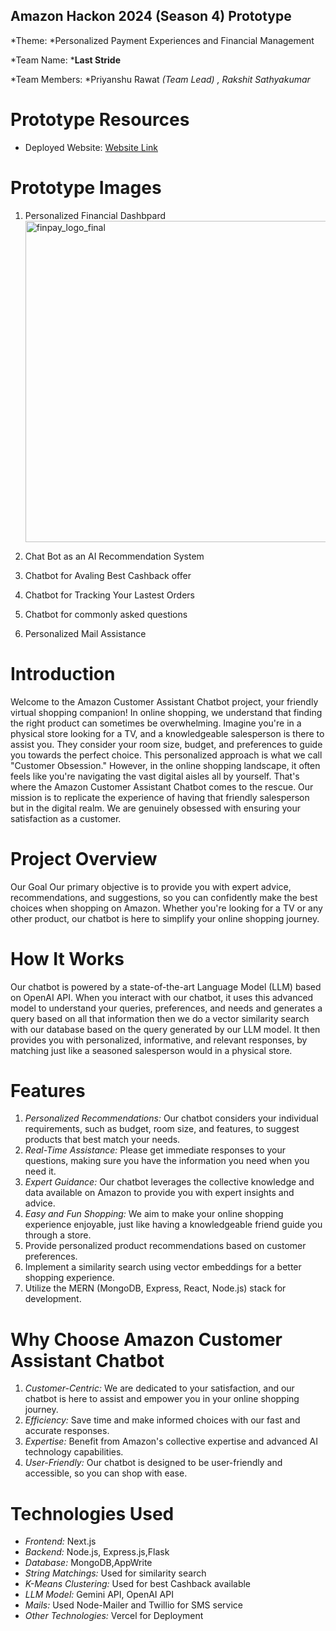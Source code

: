 ## Amazon Hackon 2024 (Season 4) Prototype
*Theme: *Personalized Payment Experiences and Financial Management

*Team Name: ***Last Stride**

*Team Members: *Priyanshu Rawat **(Team Lead)* , Rakshit Sathyakumar*

# Prototype Resources
- Deployed Website: [Website Link](https://fin-pay.vercel.app/)

# Prototype Images
  1. Personalized Financial Dashbpard
     <img width="514" alt="finpay_logo_final" src="https://github.com/RakshitSathyakumar/FinPay/assets/114494873/d9094d08-8fcb-4283-8aee-243720cb287d">

      

  3. Chat Bot as an AI Recommendation System
  
  
     
  4. Chatbot for Avaling Best Cashback offer

     

  5. Chatbot for Tracking Your Lastest Orders

     

  6. Chatbot for commonly asked questions

      

  5. Personalized Mail Assistance

      
  

# Introduction
Welcome to the Amazon Customer Assistant Chatbot project, your friendly virtual shopping companion! In online shopping, we understand that finding the right product can sometimes be overwhelming. Imagine you're in a physical store looking for a TV, and a knowledgeable salesperson is there to assist you. They consider your room size, budget, and preferences to guide you towards the perfect choice. This personalized approach is what we call "Customer Obsession."
However, in the online shopping landscape, it often feels like you're navigating the vast digital aisles all by yourself. That's where the Amazon Customer Assistant Chatbot comes to the rescue. Our mission is to replicate the experience of having that friendly salesperson but in the digital realm. We are genuinely obsessed with ensuring your satisfaction as a customer.

# Project Overview
Our Goal
Our primary objective is to provide you with expert advice, recommendations, and suggestions, so you can confidently make the best choices when shopping on Amazon. Whether you're looking for a TV or any other product, our chatbot is here to simplify your online shopping journey.

# How It Works
Our chatbot is powered by a state-of-the-art Language Model (LLM) based on OpenAI API. When you interact with our chatbot, it uses this advanced model to understand your queries, preferences, and needs and generates a query based on all that information then we do a vector similarity search with our database based on the query generated by our LLM model. It then provides you with personalized, informative, and relevant responses, by matching just like a seasoned salesperson would in a physical store.

# Features
1. *Personalized Recommendations:* Our chatbot considers your individual requirements, such as budget, room size, and features, to suggest products that best match your needs.
2. *Real-Time Assistance:* Please get immediate responses to your questions, making sure you have the information you need when you need it.
3. *Expert Guidance:* Our chatbot leverages the collective knowledge and data available on Amazon to provide you with expert insights and advice.
4. *Easy and Fun Shopping:* We aim to make your online shopping experience enjoyable, just like having a knowledgeable friend guide you through a store.
5. Provide personalized product recommendations based on customer preferences.
6. Implement a similarity search using vector embeddings for a better shopping experience.
7. Utilize the MERN (MongoDB, Express, React, Node.js) stack for development.

# Why Choose Amazon Customer Assistant Chatbot
1. *Customer-Centric:* We are dedicated to your satisfaction, and our chatbot is here to assist and empower you in your online shopping journey.
2. *Efficiency:* Save time and make informed choices with our fast and accurate responses.
3. *Expertise:* Benefit from Amazon's collective expertise and advanced AI technology capabilities.
4. *User-Friendly:* Our chatbot is designed to be user-friendly and accessible, so you can shop with ease.

# Technologies Used
- *Frontend:* Next.js
- *Backend:* Node.js, Express.js,Flask
- *Database:* MongoDB,AppWrite
- *String Matchings:* Used for similarity search
- *K-Means Clustering:* Used for best Cashback available
- *LLM Model:* Gemini API, OpenAI API
- *Mails:* Used Node-Mailer and Twillio for SMS service 
- *Other Technologies:* Vercel for Deployment




